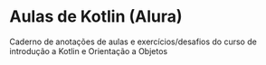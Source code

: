 # Aulas de Kotlin (Alura)
Caderno de anotações de aulas e exercícios/desafios do curso de introdução a Kotlin e Orientação a Objetos

